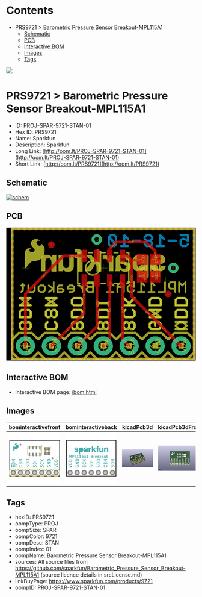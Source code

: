 



Contents
========

* [PRS9721 > Barometric Pressure Sensor Breakout-MPL115A1](#prs9721--barometric-pressure-sensor-breakout-mpl115a1)
	* [Schematic](#schematic)
	* [PCB](#pcb)
	* [Interactive BOM](#interactive-bom)
	* [Images](#images)
	* [Tags](#tags)
  
![][im]
# PRS9721 > Barometric Pressure Sensor Breakout-MPL115A1

- ID: PROJ-SPAR-9721-STAN-01
- Hex ID: PRS9721
- Name: Sparkfun
- Description: Sparkfun
- Long Link: [http://oom.lt/PROJ-SPAR-9721-STAN-01](http://oom.lt/PROJ-SPAR-9721-STAN-01)
- Short Link: [http://oom.lt/PRS9721](http://oom.lt/PRS9721)

## Schematic
  
[![schem](eagleSchemImage.png)](eagleSchemImage.png)
## PCB
  
[![pcb](eagleImage.png)](eagleImage.png)
## Interactive BOM

- Interactive BOM page: [ibom.html](https://htmlpreview.github.io/?https://github.com/oomlout/oomlout_OOMP_projects/blob/main/PROJ-SPAR-9721-STAN-01/kicad/bom/ibom.html)

## Images
  
  

|bominteractivefront|bominteractiveback|kicadPcb3d|kicadPcb3dFront|kicadPcb3dBack|eagleImage|eagleSchemImage|
| :---: | :---: | :---: | :---: | :---: | :---: | :---: |
|[![bominteractivefront](bomFront_140.png)](bomFront.png)|[![bominteractiveback](bomBack_140.png)](bomBack.png)|[![kicadPcb3d](kicadPcb3d_140.png)](kicadPcb3d.png)|[![kicadPcb3dFront](kicadPcb3dFront_140.png)](kicadPcb3dFront.png)|[![kicadPcb3dBack](kicadPcb3dBack_140.png)](kicadPcb3dBack.png)|[![eagleImage](eagleImage_140.png)](eagleImage.png)|[![eagleSchemImage](eagleSchemImage_140.png)](eagleSchemImage.png)|

## Tags

- hexID: PRS9721
- oompType: PROJ
- oompSize: SPAR
- oompColor: 9721
- oompDesc: STAN
- oompIndex: 01
- oompName: Barometric Pressure Sensor Breakout-MPL115A1
- sources: All source files from https://github.com/sparkfun/Barometric_Pressure_Sensor_Breakout-MPL115A1 (source licence details in srcLicense.md)
- linkBuyPage: https://www.sparkfun.com/products/9721
- oompID: PROJ-SPAR-9721-STAN-01



[im]: kicadPcb3d_450.png
